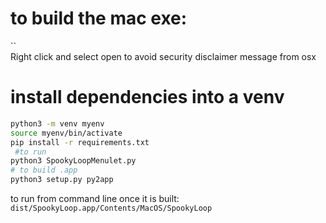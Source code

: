 # to build the mac exe:
``  
Right click and select open to avoid security disclaimer message from osx

# install dependencies into a venv
```bash
python3 -m venv myenv
source myenv/bin/activate
pip install -r requirements.txt
 #to run
python3 SpookyLoopMenulet.py
# to build .app
python3 setup.py py2app
```
to run from command line once it is built:
`dist/SpookyLoop.app/Contents/MacOS/SpookyLoop`